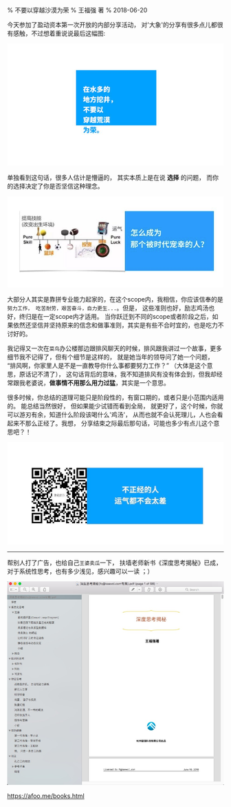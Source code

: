 % 不要以穿越沙漠为荣
% 王福强 著
% 2018-06-20

今天参加了盈动资本第一次开放的内部分享活动， 对'大象'的分享有很多点儿都很有感触，不过想着重说说最后这幅图:

![](images/dig_well.jpeg)

单独看到这句话，很多人估计是懵逼的， 其实本质上是在说 **选择** 的问题， 而你的选择决定了你是否坚信这种理念。

![](images/work_hard_or_choose_luck.png)

大部分人其实是靠拼专业能力起家的，在这个scope内，我相信，你应该信奉的是`努力工作， 吃苦耐劳，艰苦奋斗，自力更生...`。但是， 这些准则也好，励志鸡汤也好，终归是在一定scope内才适用。 当你跃迁到不同的scope或者阶段之后，如果依然还坚信并坚持原来的信念和做事准则，其实是有些不合时宜的，也是吃力不讨好的。

我记得又一次在`菜鸟`办公楼那边跟排风聊天的时候，排风跟我讲过一个故事，更多细节我不记得了，但有个细节是这样的， 就是她当年的领导问了她一个问题， “排风啊，你家里人是不是一直教导你什么事都要努力工作？” （大体是这个意思，原话记不清了）， 这句话背后的意味，我不知道排风有没有体会到，但我却经常跟我老婆说，**做事情不用那么用力过猛**，其实是一个意思。

很多时候，你总结的道理可能只是阶段性的，有窗口期的，或者只是小范围内适用的。 能总结当然很好， 但如果能少试错而看到全局， 就更好了，这个时候，你就可以游刃有余，知道什么阶段该喝什么'鸡汤'， 从而也就不会认死理儿，人也会看起来不那么正经了。我想， 分享结束之际最后那句话，可能也多少有点儿这个意思吧？！

![](images/WechatIMG393.jpeg)

---

帮别人打了广告，也给自己`王婆卖瓜`一下， 扶墙老师新书《深度思考揭秘》已成，对于系统性思考，也有多少浅见，感兴趣可以一读 ；）

![](images/cover_of_the_way_of_deep_thinking.jpeg)

<https://afoo.me/books.html>



















